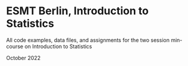 # ESMT Berlin, Introduction to Statistics 

All code examples, data files, and assignments for the two session min-course on Introduction to Statistics

October 2022
